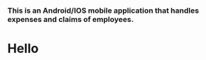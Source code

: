 ### This is an Android/IOS mobile application that handles expenses and claims of employees.

# Hello